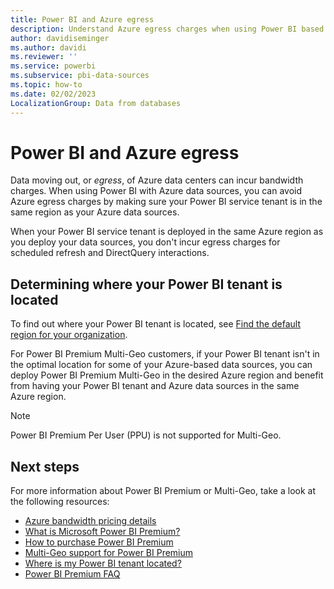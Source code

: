 ```yaml
---
title: Power BI and Azure egress
description: Understand Azure egress charges when using Power BI based on tenant location and Power BI Premium.
author: davidiseminger
ms.author: davidi
ms.reviewer: ''
ms.service: powerbi
ms.subservice: pbi-data-sources
ms.topic: how-to
ms.date: 02/02/2023
LocalizationGroup: Data from databases
---
```

# Power BI and Azure egress

Data moving out, or *egress*, of Azure data centers can incur bandwidth charges. When using Power BI with Azure data sources, you can avoid Azure egress charges by making sure your Power BI service tenant is in the same region as your Azure data sources.

When your Power BI service tenant is deployed in the same Azure region as you deploy your data sources, you don't incur egress charges for scheduled refresh and DirectQuery interactions.

## Determining where your Power BI tenant is located

To find out where your Power BI tenant is located, see [Find the default region for your organization](../admin/service-admin-where-is-my-tenant-located.md).

For Power BI Premium Multi-Geo customers, if your Power BI tenant isn't in the optimal location for some of your Azure-based data sources, you can deploy Power BI Premium Multi-Geo in the desired Azure region and benefit from having your Power BI tenant and Azure data sources in the same Azure region.

> [!NOTE]
> Power BI Premium Per User (PPU) is not supported for Multi-Geo.

## Next steps

For more information about Power BI Premium or Multi-Geo, take a look at the following resources:

* [Azure bandwidth pricing details](https://azure.microsoft.com/pricing/details/bandwidth/)
* [What is Microsoft Power BI Premium?](../enterprise/service-premium-what-is.md)
* [How to purchase Power BI Premium](../enterprise/service-admin-premium-purchase.md)
* [Multi-Geo support for Power BI Premium](../admin/service-admin-premium-multi-geo.md)
* [Where is my Power BI tenant located?](../admin/service-admin-where-is-my-tenant-located.md)
* [Power BI Premium FAQ](../enterprise/service-premium-faq.yml)
